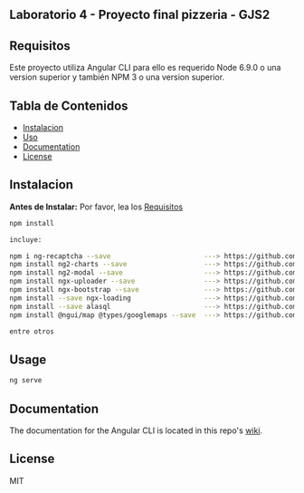 ## Laboratorio 4 - Proyecto final pizzeria - GJS2
 
## Requisitos

Este proyecto utiliza Angular CLI para ello es requerido Node 6.9.0 o una version superior y también NPM 3 o una version superior.

## Tabla de Contenidos

* [Instalacion](#instalacion)
* [Uso](#usage)
* [Documentation](#documentation)
* [License](#license)

## Instalacion

**Antes de Instalar:** Por favor, lea los  [Requisitos](#Requisitos)
```bash
npm install 

incluye:

npm i ng-recaptcha --save                  		---> https://github.com/DethAriel/ng-recaptcha
npm install ng2-charts --save              		---> https://github.com/valor-software/ng2-charts
npm install ng2-modal --save               		---> https://github.com/pleerock/ngx-modal
npm install ngx-uploader --save            		---> https://github.com/bleenco/ngx-uploader
npm install ngx-bootstrap --save           		---> https://github.com/valor-software/ngx-bootstrap
npm install --save ngx-loading             		---> https://github.com/Zak-C/ngx-loading
npm install --save alasql 		           		---> https://github.com/agershun/alasql
npm install @ngui/map @types/googlemaps --save 	---> https://github.com/ng2-ui/map

entre otros
```

## Usage

```bash
ng serve 
```

## Documentation

The documentation for the Angular CLI is located in this repo's [wiki](https://github.com/angular/angular-cli/wiki).

## License

MIT 